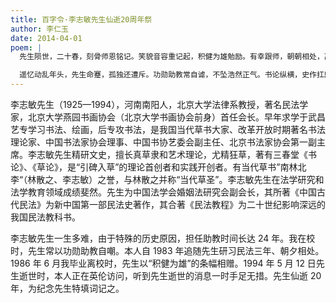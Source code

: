 ```yaml
---
title: 百字令·李志敏先生仙逝20周年祭
author: 李仁玉
date: 2014-04-01
poem: |
  先生陨世，二十春，刻骨师恩铭记。笑貌音容重记起，积健为雄勉励。有幸跟师，朝朝相处，离别心孤寂。英伦闻耗，一时无措抽泣！

  遥忆动乱年头，先生命蹇，孤独还遭斥。功勋助教常自谑，不坠浩然正气。书论纵横，史作扛鼎，字字皆深意。先生天国，芬芳桃李成蹊。
---
```


李志敏先生（1925—1994），河南南阳人，北京大学法律系教授，著名民法学家，北京大学燕园书画协会（北京大学书画协会前身）首任会长。早年求学于武昌艺专学习书法、绘画，后专攻书法，是我国当代草书大家、改革开放时期著名书法理论家、中国书法家协会理事、中国书协艺委会副主任、北京书法家协会第一副主席。李志敏先生精研文史，擅长真草隶和艺术理论，尤精狂草，著有三春堂《书论》、《草论》，是“引碑入草”的理论首创者和实践开创者。有当代草书”南林北李“（林散之、李志敏）之誉，与林散之并称“当代草圣”。李志敏先生在法学研究和法学教育领域成绩斐然。先生为中国法学会婚姻法研究会副会长，其所著《中国古代民法》为新中国第一部民法史著作，其合著《民法教程》为二十世纪影响深远的我国民法教科书。

李志敏先生一生多难，由于特殊的历史原因，担任助教时间长达 24 年。我在校时，先生常以功勋助教自嘲。本人自 1983 年追随先生研习民法三年、朝夕相处。1986 年 6 月我毕业离校时，先生以“积健为雄”的条幅相赠。1994 年 5 月 12 日先生逝世时，本人正在英伦访问，听到先生逝世的消息一时手足无措。先生仙逝 20 年，为纪念先生特填词记之。
